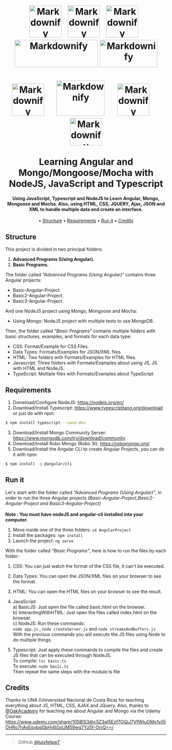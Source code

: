 <h1 align="center">
  <a href="https://upload.wikimedia.org/wikipedia/commons/thumb/9/99/Unofficial_JavaScript_logo_2.svg/480px-Unofficial_JavaScript_logo_2.svg.png"><img src="https://upload.wikimedia.org/wikipedia/commons/thumb/9/99/Unofficial_JavaScript_logo_2.svg/480px-Unofficial_JavaScript_logo_2.svg.png" alt="Markdownify"  width="100"></a> &nbsp;
  <a href="https://iconape.com/wp-content/png_logo_vector/typescript.png"><img src="https://iconape.com/wp-content/png_logo_vector/typescript.png" alt="Markdownify"  width="100"></a> &nbsp;
  <a href="https://brandslogos.com/wp-content/uploads/thumbs/angular-logo-vector.svg"><img src="https://brandslogos.com/wp-content/uploads/thumbs/angular-logo-vector.svg" alt="Markdownify"  width="100"></a> &nbsp;
  <a href="https://d3cy9zhslanhfa.cloudfront.net/media/3800C044-6298-4575-A05D5C6B7623EE37/7655AD50-A734-4FC4-8C5E6EEDB2738368/webimage-401D1AC2-BBC7-467D-8B2485E672FDC93F.png"><img src="https://d3cy9zhslanhfa.cloudfront.net/media/3800C044-6298-4575-A05D5C6B7623EE37/7655AD50-A734-4FC4-8C5E6EEDB2738368/webimage-401D1AC2-BBC7-467D-8B2485E672FDC93F.png" alt="Markdownify"  height="85" width="260"></a>
    <a href="https://jquery.com/jquery-wp-content/themes/jquery/images/logo-jquery.png"><img src="https://jquery.com/jquery-wp-content/themes/jquery/images/logo-jquery.png" alt="Markdownify" width="180" height="85"></a>
   <br><br>
  <a href="https://cdn-icons-png.flaticon.com/512/187/187684.png"><img src="https://cdn-icons-png.flaticon.com/512/187/187684.png" alt="Markdownify" width="100"></a> &nbsp; &nbsp;&nbsp;
  <a href="https://www.harrisonpl.org/images/events/1521727838.png"><img src="https://www.harrisonpl.org/images/events/1521727838.png" alt="Markdownify" width="150" height="110"></a> &nbsp; &nbsp;&nbsp;
  <a href="https://cdn-icons-png.flaticon.com/512/919/919825.png"><img src="https://cdn-icons-png.flaticon.com/512/919/919825.png" alt="Markdownify" width="100"></a> &nbsp; &nbsp;&nbsp;
  <a href="https://apkvision.com/wp-content/uploads/2021/11/JSON-Viewer.png"><img src="https://apkvision.com/wp-content/uploads/2021/11/JSON-Viewer.png" alt="Markdownify" width="100" height="85"></a>
  <br>
  <br>
  Learning Angular and Mongo/Mongoose/Mocha with NodeJS, JavaScript and Typescript
  <br>
</h1>
<h4 align="center">Using JavaScript, Typescript and NodeJS to Learn Angular, Mongo, Mongoose and Mocha. Also, using HTML, CSS, JQUERY, Ajax, JSON and XML to handle multiple data and create an interface.
</h4>

<p align="center">
  • <a href="#structure">Structure</a> •
  <a href="#installation">Requirements</a> •
  <a href="#run-it">Run it</a> •
  <a href="#credits">Credits</a>
</p>


## Structure
This project is divided in two principal folders:
1.  <b>Advanced Programs (Using Angular).</b>
2.  <b>Basic Programs.</b>

The folder called <i>"Advanced Programs (Using Angular)"</i> contains three Angular projects:
*  Basic-Angular-Project.
*  Basic2-Angular-Project.
*  Basic3-Angular-Project.

And one NodeJS project using Mongo, Mongoose and Mocha:
*  Using Mongo: NodeJS project with multiple tests to use MongoDB.

Then, the folder called <i>"Basic Programs"</i> contains multiple folders with basic structures, examples, and formats for each data type:
*  CSS: Format/Example for CSS Files.
*  Data Types: Formats/Examples for JSON/XML files.
*  HTML: Two folders with Formats/Examples for HTML files.
*  Javascript: Three folders with Formats/Examples about using JS, JS with HTML and NodeJS.
*  TypeScript: Multiple files with Formats/Examples about TypeScript


## Requirements
1. Donwload/Configure NodeJS: https://nodejs.org/en/
2. Download/Install Typescript: https://www.typescriptlang.org/download or just do with npm:
```bash
$ npm install typescript --save-dev
```
3. Download/Install Mongo Community Server: https://www.mongodb.com/try/download/community
4. Download/Install Robo Mongo (Robo 3t): https://robomongo.org/
5. Download/Install the Angular CLI to create Angular Projects, you can do it with npm:
```bash
$ npm install -g @angular/cli
```

## Run it
Let's start with the folder called <i>"Advanced Programs (Using Angular)"</i>, in order to run the three Angular projects <i>(Basic-Angular-Project,Basic2-Angular-Project and Basic3-Angular-Project)</i>
<br>
<br>
<b>Note : You must have nodeJS and angular-cli installed into your computer.</b>
1. Move inside one of the three folders: `cd AngularProject`
2. Install the packages: `npm install`
3. Launch the project: `ng serve`

With the folder called <i>"Basic Programs"</i>, here is how to run the files by each folder:
1. CSS: You can just watch the format of the CSS file, it can't be executed.
2. Data Types: You can open the JSON/XML files on your browser to see the format.
3. HTML: You can open the HTML files on your browser to see the result.
4. JavaScript: <br>
a) BasicJS: Just open the file called basic.html on the browser. <br>
b) InteractingWithHTML: Just open the files called index.html on the browser.<br>
c) NodeJS: Run these commands: <br>
`node app.js` , `node createServer.js` and `node streamsAndBuffers.js` <br>
With the previous commands you will execute the JS files using Node to do multiple things.

5. Typescript: Just apply these commands to compile the files and create JS files that can be executed through NodeJS. <br>
To compile: `tsc basic.ts` <br>
To execute: `node basic.ts` <br>
Then repeat the same steps with the module.ts file

## Credits

Thanks to UNA (Universidad Nacional de Costa Rica) for teaching everything about JS, HTML, CSS, AJAX and JQuery. Also, thanks to [@OakAcademy](https://github.com/OakAcademy)  for teaching me about Angular and Mongo via the Udemy Course:
https://www.udemy.com/share/105BIS3@c5Z3qI5Ezf7OQiJ7VfWtuOMx1yi5lOHRo7hAyEqvbqGbHj4tGsUM59wq7Yz5f-OrrQ==/

---

> GitHub [@luisfelipe7](https://github.com/luisfelipe7) &nbsp;&middot;&nbsp;
